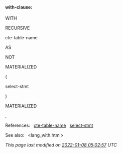 #### with\-clause:







WITH



RECURSIVE




cte\-table\-name



AS



NOT



MATERIALIZED



(



select\-stmt



)






MATERIALIZED







,






  

References:   [cte\-table\-name](#cte-table-name)   [select\-stmt](#select-stmt)  

See also:   <lang_with.html>

*This page last modified on [2022\-01\-08 05:02:57](https://sqlite.org/docsrc/honeypot) UTC* 


